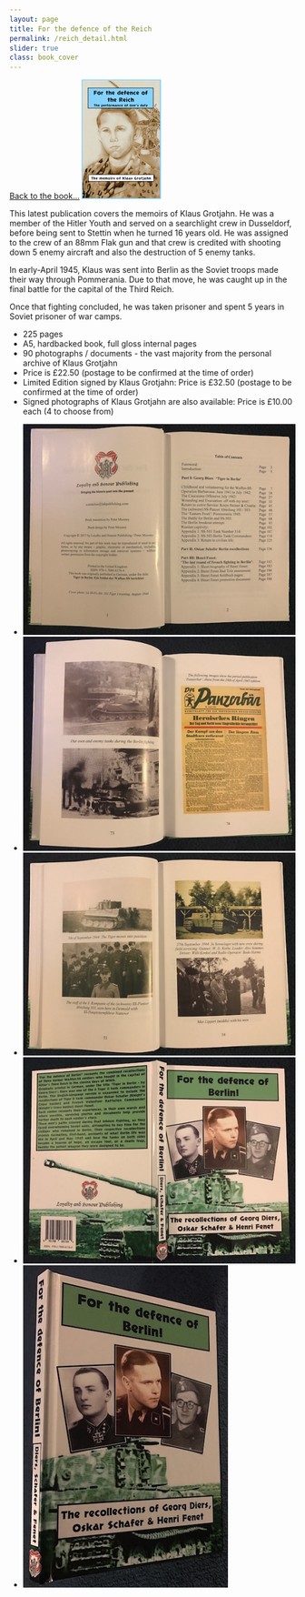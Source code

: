```yaml
---
layout: page
title: For the defence of the Reich
permalink: /reich_detail.html
slider: true
class: book_cover
---
```

<a href="./reich.html" class="underline">Back to the book...</a>
<img src="./assets/Reich main cover.jpeg" id="detail" class="center"/>
<p>This latest publication covers the memoirs of Klaus Grotjahn.  He was a member of the Hitler Youth and served on a searchlight crew in Dusseldorf, before being sent to Stettin when he turned 16 years old. He was assigned to the crew of an 88mm Flak gun and that crew is credited with shooting down 5 enemy aircraft and also the destruction of 5 enemy tanks.</p>
<p>In early-April 1945, Klaus was sent into Berlin as the Soviet troops made their way through Pommerania. Due to that move, he was caught up in the final battle for the capital of the Third Reich.</p>
<p>Once that fighting concluded, he was taken prisoner and spent 5 years in Soviet prisoner of war camps.</p>
<ul class="over">
  <li>225 pages</li>
  <li>A5, hardbacked book, full gloss internal pages</li>
  <li>90 photographs / documents - the vast majority from the personal archive of Klaus Grotjahn</li>
  <li>Price is £22.50 (postage to be confirmed at the time of order)</li>
  <li>Limited Edition signed by Klaus Grotjahn: Price is £32.50 (postage to be confirmed at the time of order)</li>
  <li>Signed photographs of Klaus Grotjahn are also available: Price is £10.00 each (4 to choose from)</li>
</ul>

<div id="folio" class="svwp">
  <ul>
    <li><img alt="Contents page" src="./assets/Berlin content.jpg" /></li>
    <li><img alt="Internal page" src="./assets/Berlin internal.jpg" /></li>
    <li><img alt="Additional internals" src="./assets/Berlin internal 2.jpg" /></li>
    <li><img alt="Full cover" src="./assets/Berlin full cover.jpg" /></li>
    <li><img alt="Cover edge" src="./assets/Berlin cover edge.jpg" /></li>
  </ul>
</div>
